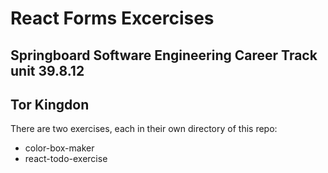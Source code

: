 # React Forms Excercises
## Springboard Software Engineering Career Track unit 39.8.12
## Tor Kingdon
There are two exercises, each in their own directory of this repo:
 - color-box-maker
 - react-todo-exercise
